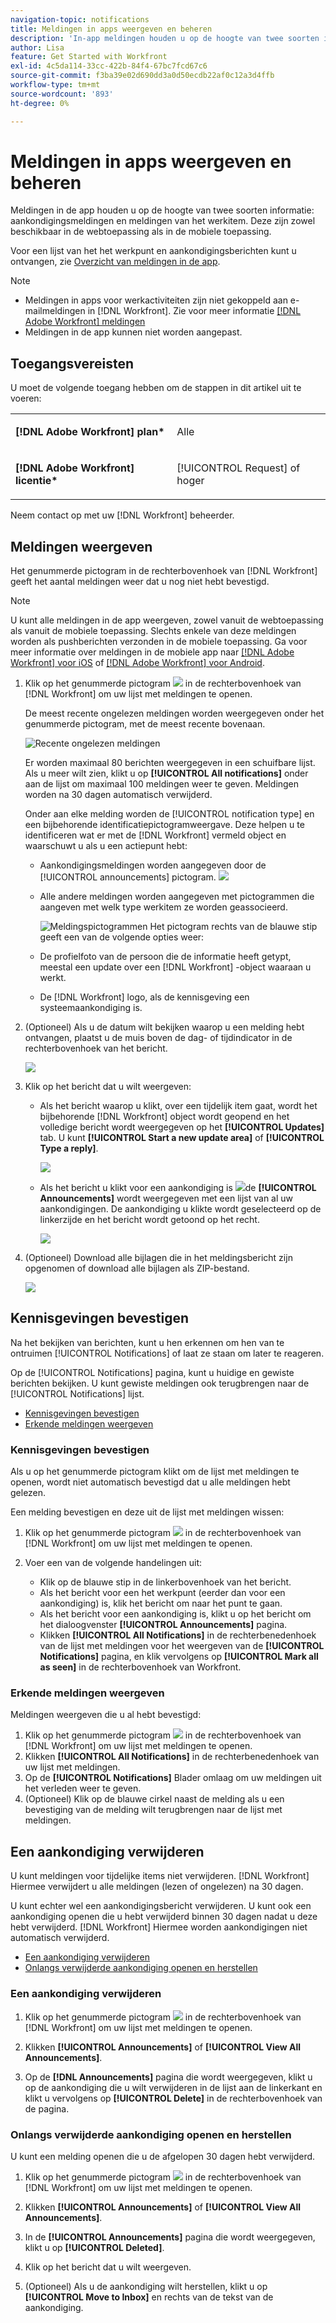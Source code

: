 ```yaml
---
navigation-topic: notifications
title: Meldingen in apps weergeven en beheren
description: 'In-app meldingen houden u op de hoogte van twee soorten informatie: aankondigingsmeldingen en meldingen van het werkitem. Deze zijn zowel beschikbaar in de webtoepassing als in de mobiele toepassing.'
author: Lisa
feature: Get Started with Workfront
exl-id: 4c5da114-33cc-422b-84f4-67bc7fcd67c6
source-git-commit: f3ba39e02d690dd3a0d50ecdb22af0c12a3d4ffb
workflow-type: tm+mt
source-wordcount: '893'
ht-degree: 0%

---
```


# Meldingen in apps weergeven en beheren

Meldingen in de app houden u op de hoogte van twee soorten informatie: aankondigingsmeldingen en meldingen van het werkitem. Deze zijn zowel beschikbaar in de webtoepassing als in de mobiele toepassing.

Voor een lijst van het het werkpunt en aankondigingsberichten kunt u ontvangen, zie [Overzicht van meldingen in de app](../../workfront-basics/using-notifications/in-app-notifications-overview.md).

>[!NOTE]
>
>* Meldingen in apps voor werkactiviteiten zijn niet gekoppeld aan e-mailmeldingen in [!DNL Workfront]. Zie voor meer informatie [[!DNL Adobe Workfront] meldingen](../../workfront-basics/using-notifications/wf-notifications.md)
>* Meldingen in de app kunnen niet worden aangepast.
>




## Toegangsvereisten

U moet de volgende toegang hebben om de stappen in dit artikel uit te voeren:

<table style="table-layout:auto"> 
 <col> 
 </col> 
 <col> 
 </col> 
 <tbody> 
  <tr> 
   <td role="rowheader"><strong>[!DNL Adobe Workfront] plan*</strong></td> 
   <td> <p>Alle</p> </td> 
  </tr> 
  <tr> 
   <td role="rowheader"><strong>[!DNL Adobe Workfront] licentie*</strong></td> 
   <td> <p>[!UICONTROL Request] of hoger</p> </td> 
  </tr> 
 </tbody> 
</table>

Neem contact op met uw [!DNL Workfront] beheerder.

## Meldingen weergeven

Het genummerde pictogram in de rechterbovenhoek van [!DNL Workfront] geeft het aantal meldingen weer dat u nog niet hebt bevestigd.

>[!NOTE]
>
>U kunt alle meldingen in de app weergeven, zowel vanuit de webtoepassing als vanuit de mobiele toepassing. Slechts enkele van deze meldingen worden als pushberichten verzonden in de mobiele toepassing. Ga voor meer informatie over meldingen in de mobiele app naar [[!DNL Adobe Workfront] voor iOS](../../workfront-basics/mobile-apps/using-the-workfront-mobile-app/workfront-for-ios.md) of [[!DNL Adobe Workfront] voor Android](../../workfront-basics/mobile-apps/using-the-workfront-mobile-app/workfront-for-android.md).

1. Klik op het genummerde pictogram ![](assets/notifications-icon-jewel.jpg) in de rechterbovenhoek van [!DNL Workfront] om uw lijst met meldingen te openen.

   De meest recente ongelezen meldingen worden weergegeven onder het genummerde pictogram, met de meest recente bovenaan.

   ![Recente ongelezen meldingen](assets/qs-notifications-350x330.png)

   Er worden maximaal 80 berichten weergegeven in een schuifbare lijst. Als u meer wilt zien, klikt u op **[!UICONTROL All notifications]** onder aan de lijst om maximaal 100 meldingen weer te geven. Meldingen worden na 30 dagen automatisch verwijderd.

   Onder aan elke melding worden de [!UICONTROL notification type] en een bijbehorende identificatiepictogramweergave. Deze helpen u te identificeren wat er met de [!DNL Workfront] vermeld object en waarschuwt u als u een actiepunt hebt:

   * Aankondigingsmeldingen worden aangegeven door de [!UICONTROL announcements] pictogram. ![](assets/announcement.png)

   * Alle andere meldingen worden aangegeven met pictogrammen die aangeven met welk type werkitem ze worden geassocieerd.

      ![Meldingspictogrammen](assets/ntfcntype&icon-350x330.png)
Het pictogram rechts van de blauwe stip geeft een van de volgende opties weer:

   * De profielfoto van de persoon die de informatie heeft getypt, meestal een update over een [!DNL Workfront] -object waaraan u werkt.
   * De [!DNL Workfront] logo, als de kennisgeving een systeemaankondiging is.


1. (Optioneel) Als u de datum wilt bekijken waarop u een melding hebt ontvangen, plaatst u de muis boven de dag- of tijdindicator in de rechterbovenhoek van het bericht.

   ![](assets/hoveroverdate-350x437.png)

1. Klik op het bericht dat u wilt weergeven:

   * Als het bericht waarop u klikt, over een tijdelijk item gaat, wordt het bijbehorende [!DNL Workfront] object wordt geopend en het volledige bericht wordt weergegeven op het **[!UICONTROL Updates]** tab. U kunt **[!UICONTROL Start a new update area]** of **[!UICONTROL Type a reply]**.

      ![](assets/object-opens-click-work-ntfctn-qs-350x183.png)

   * Als het bericht u klikt voor een aankondiging is ![](assets/announcement.png)de **[!UICONTROL Announcements]** wordt weergegeven met een lijst van al uw aankondigingen. De aankondiging u klikte wordt geselecteerd op de linkerzijde en het bericht wordt getoond op het recht.

      ![](assets/announcements-page-qs-350x210.png)

1. (Optioneel) Download alle bijlagen die in het meldingsbericht zijn opgenomen of download alle bijlagen als ZIP-bestand.

   ![](assets/download-attachments-350x106.png)

## Kennisgevingen bevestigen

Na het bekijken van berichten, kunt u hen erkennen om hen van te ontruimen [!UICONTROL Notifications] of laat ze staan om later te reageren.

Op de [!UICONTROL Notifications] pagina, kunt u huidige en gewiste berichten bekijken. U kunt gewiste meldingen ook terugbrengen naar de [!UICONTROL Notifications] lijst.

* [Kennisgevingen bevestigen](#acknowledge-notifications)
* [Erkende meldingen weergeven](#view-acknowledged-notifications)

### Kennisgevingen bevestigen

Als u op het genummerde pictogram klikt om de lijst met meldingen te openen, wordt niet automatisch bevestigd dat u alle meldingen hebt gelezen.

Een melding bevestigen en deze uit de lijst met meldingen wissen:

1. Klik op het genummerde pictogram ![](assets/notifications-icon-jewel.jpg) in de rechterbovenhoek van [!DNL Workfront] om uw lijst met meldingen te openen.
1. Voer een van de volgende handelingen uit:

   * Klik op de blauwe stip in de linkerbovenhoek van het bericht.
   * Als het bericht voor een het werkpunt (eerder dan voor een aankondiging) is, klik het bericht om naar het punt te gaan.
   * Als het bericht voor een aankondiging is, klikt u op het bericht om het dialoogvenster **[!UICONTROL Announcements]** pagina.
   * Klikken **[!UICONTROL All Notifications]** in de rechterbenedenhoek van de lijst met meldingen voor het weergeven van de **[!UICONTROL Notifications]** pagina, en klik vervolgens op **[!UICONTROL Mark all as seen]** in de rechterbovenhoek van Workfront.

### Erkende meldingen weergeven

Meldingen weergeven die u al hebt bevestigd:

1. Klik op het genummerde pictogram ![](assets/notifications-icon-jewel.jpg) in de rechterbovenhoek van [!DNL Workfront] om uw lijst met meldingen te openen.
1. Klikken **[!UICONTROL All Notifications]** in de rechterbenedenhoek van uw lijst met meldingen.
1. Op de **[!UICONTROL Notifications]** Blader omlaag om uw meldingen uit het verleden weer te geven.
1. (Optioneel) Klik op de blauwe cirkel naast de melding als u een bevestiging van de melding wilt terugbrengen naar de lijst met meldingen.

## Een aankondiging verwijderen

U kunt meldingen voor tijdelijke items niet verwijderen. [!DNL Workfront] Hiermee verwijdert u alle meldingen (lezen of ongelezen) na 30 dagen.

U kunt echter wel een aankondigingsbericht verwijderen. U kunt ook een aankondiging openen die u hebt verwijderd binnen 30 dagen nadat u deze hebt verwijderd. [!DNL Workfront] Hiermee worden aankondigingen niet automatisch verwijderd.

* [Een aankondiging verwijderen](#delete-an-announcement)
* [Onlangs verwijderde aankondiging openen en herstellen](#access-and-restore-an-announcement-you-deleted-recently)

### Een aankondiging verwijderen

1. Klik op het genummerde pictogram ![](assets/notifications-icon-jewel.jpg) in de rechterbovenhoek van [!DNL Workfront] om uw lijst met meldingen te openen.
1. Klikken **[!UICONTROL Announcements]** of **[!UICONTROL View All Announcements]**.

1. Op de **[!DNL Announcements]** pagina die wordt weergegeven, klikt u op de aankondiging die u wilt verwijderen in de lijst aan de linkerkant en klikt u vervolgens op **[!UICONTROL Delete]** in de rechterbovenhoek van de pagina.

### Onlangs verwijderde aankondiging openen en herstellen

U kunt een melding openen die u de afgelopen 30 dagen hebt verwijderd.

1. Klik op het genummerde pictogram ![](assets/notifications-icon-jewel.jpg) in de rechterbovenhoek van [!DNL Workfront] om uw lijst met meldingen te openen.
1. Klikken **[!UICONTROL Announcements]** of **[!UICONTROL View All Announcements]**.

1. In de **[!UICONTROL Announcements]** pagina die wordt weergegeven, klikt u op **[!UICONTROL Deleted]**.

1. Klik op het bericht dat u wilt weergeven.
1. (Optioneel) Als u de aankondiging wilt herstellen, klikt u op **[!UICONTROL Move to Inbox]** en rechts van de tekst van de aankondiging.

